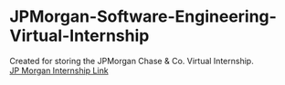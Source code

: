 # JPMorgan-Software-Engineering-Virtual-Internship
Created for storing the JPMorgan Chase &amp; Co. Virtual Internship.
</br>
[JP Morgan Internship Link](https://careers.jpmorgan.com/us/en/students/campaign/virtual-internship)
